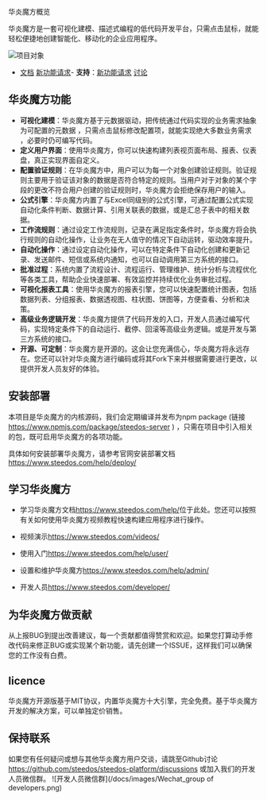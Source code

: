 
华炎魔方概览

华炎魔方是一套可视化建模、描述式编程的低代码开发平台，只需点击鼠标，就能轻松便捷地创建智能化、移动化的企业应用程序。

![项目对象](/docs/images/Project_object.png)
- [文档](https://www.steedos.com/help/) [新功能请求](https://github.com/steedos/steedos-platform/discussions?discussions_q=category%3AIdeas)- **支持**：[新功能请求](https://github.com/steedos/steedos-platform/issues) [讨论](https://github.com/steedos/steedos-platform/discussions)

## 华炎魔方功能

- **可视化建模**：华炎魔方基于元数据驱动，把传统通过代码实现的业务需求抽象为可配置的元数据 ，只需点击⿏标修改配置项，就能实现绝⼤多数业务需求 ，必要时仍可编写代码。
- **定义用户界面**：使用华炎魔方，你可以快速构建列表视页面布局、报表、仪表盘，真正实现界面自定义。
- **配置验证规则**：在华炎魔⽅中，⽤户可以为每⼀个对象创建验证规则。验证规则主要⽤于验证该对象的数据是否符合特定的规则。当⽤户对于对象的某个字段的更改不符合⽤户创建的验证规则时，华炎魔⽅会拒绝保存⽤户的输⼊。
- **公式引擎**：华炎魔方内置了与Excel同级别的公式引擎，可通过配置公式实现自动化条件判断、数据计算、引用关联表的数据，或是汇总子表中的相关数据。
- **工作流规则**：通过设定工作流规则，记录在满⾜指定条件时，华炎魔方将会执⾏规则的⾃动化操作，让业务在无人值守的情况下自动运转，驱动效率提升。
- **自动化操作**：通过设定自动化操作，可以在特定条件下自动化创建和更新记录、发送邮件、短信或系统内通知，也可以自动调用第三方系统的接口。
- **批准过程**：系统内置了流程设计、流程运行、管理维护、统计分析与流程优化等各类工具，帮助企业快速部署、有效监控并持续优化业务审批过程。  
- **可视化报表工具**：使用华炎魔方的报表引擎，您可以快速配置统计图表，包括数据列表、分组报表、数据透视图、柱状图、饼图等，方便查看、分析和决策。
- **高级业务逻辑开发**：华炎魔方提供了代码开发的入口，开发人员通过编写代码，实现特定条件下的自动运行、截停、回滚等高级业务逻辑。或是开发与第三方系统的接口。
- **开源、可定制**：华炎魔方是开源的。这会让您充满信心，华炎魔方将永远存在。您还可以针对华炎魔方进行编码或将其Fork下来并根据需要进行更改，以提供开发人员友好的体验。

## 安装部署

本项目是华炎魔方的内核源码，我们会定期编译并发布为npm package (链接 <https://www.npmjs.com/package/steedos-server> ) ，只需在项目中引入相关的包，既可启用华炎魔方的各项功能。

具体如何安装部署华炎魔方，请参考官网安装部署文档<https://www.steedos.com/help/deploy/>

## 学习华炎魔方

- 学习华炎魔方文档<https://www.steedos.com/help/>位于此处。您还可以按照有关如何使用华炎魔方视频教程快速构建应用程序进行操作。

- 视频演示<https://www.steedos.com/videos/>
- 使用入门<https://www.steedos.com/help/user/>
- 设置和维护华炎魔方<https://www.steedos.com/help/admin/>
- 开发人员<https://www.steedos.com/developer/>

## 为华炎魔方做贡献

从上报BUG到提出改善建议，每一个贡献都值得赞赏和欢迎。如果您打算动手修改代码来修正BUG或实现某个新功能，请先创建一个ISSUE，这样我们可以确保您的工作没有白费。 

## licence

华炎魔方开源版基于MIT协议，内置华炎魔方十大引擎，完全免费。基于华炎魔方开发的解决方案，可以单独定价销售。

## 保持联系 

如果您有任何疑问或想与其他华炎魔方用户交谈，请跳至Github讨论<https://github.com/steedos/steedos-platform/discussions> 或加入我们的开发人员微信群。
![开发人员微信群](/docs/images/Wechat_group of developers.png)
